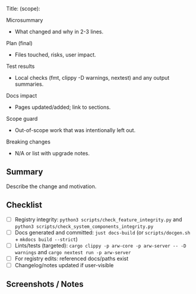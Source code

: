Title: <type>(scope): <short summary>

Microsummary
- What changed and why in 2-3 lines.

Plan (final)
- Files touched, risks, user impact.

Test results
- Local checks (fmt, clippy -D warnings, nextest) and any output summaries.

Docs impact
- Pages updated/added; link to sections.

Scope guard
- Out-of-scope work that was intentionally left out.

Breaking changes
- N/A or list with upgrade notes.

## Summary

Describe the change and motivation.

## Checklist

- [ ] Registry integrity: `python3 scripts/check_feature_integrity.py` and `python3 scripts/check_system_components_integrity.py`
- [ ] Docs generated and committed: `just docs-build` (or `scripts/docgen.sh` + `mkdocs build --strict`)
- [ ] Lints/tests (targeted): `cargo clippy -p arw-core -p arw-server -- -D warnings` and `cargo nextest run -p arw-server`
- [ ] For registry edits: referenced docs/paths exist
- [ ] Changelog/notes updated if user-visible

## Screenshots / Notes
